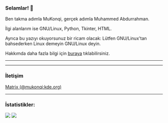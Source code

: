 ### Selamlar! 👋

Ben takma adımla MuKonqi, gerçek adımla Muhammed Abdurrahman.

İlgi alanlarım ise GNU/Linux, Python, Tkinter, HTML.

Ayrıca bu yazıyı okuyorsunuz bir ricam olacak: Lütfen GNU/Linux'tan bahsederken Linux demeyin GNU/Linux deyin.

Hakkımda daha fazla bilgi için [buraya](https://mukonqi.ml) tıklabilirsiniz.
____________________________________________________________________________________________________________________________________________________________________

____________________________________________________________________________________________________________________________________________________________________ 
### İletişim
[Matrix (@mukonqi:kde.org)](https://matrix.to/#/@mukonqi:kde.org)
____________________________________________________________________________________________________________________________________________________________________ 
### İstatistikler:

<img src="https://github-readme-stats.vercel.app/api?username=MuKonqi&&show_icons=true&title_color=000000&icon_color=FF0000&text_color=008080&bg_color=163512">
<img src="https://github-readme-stats.vercel.app/api/top-langs/?username=MuKonqi">
